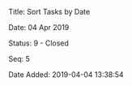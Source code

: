 Title:  Sort Tasks by Date

Date:   04 Apr 2019

Status: 9 - Closed

Seq:    5

Date Added: 2019-04-04 13:38:54

